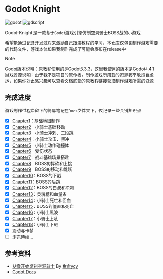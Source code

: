 # Godot Knight

![godot](https://img.shields.io/badge/Godot-4\.4\.1-478CBF?logo=godot-engine&logoColor=white)
![gdscript](https://img.shields.io/badge/GDScript-4\.x-478CBF?logo=godot-engine&logoColor=white)

Godot-Knight 是一款基于`Godot`游戏引擎仿制空洞骑士BOSS战的小游戏

希望能通过记录开发过程来激励自己跟进教程的学习，本仓库仅包含制作游戏需要的代码文件，游戏本体如果我制作完成了可能会发布在release中

> [!Note]
> Godot版本说明：原教程使用的是Godot3.3.3，这里我使用的版本是Godot4.4.1  
> 游戏资源说明：由于我不是项目的原作者，制作游戏所用到的资源我不敢擅自搬运，如果你对此感兴趣可以查看文档底部的原教程链接获取制作游戏所需的资源

## 完成进度

游戏制作过程中留下的简易笔记在`Docs`文件夹下，仅记录一些关键知识点

- [X] [Chapter1](Docs/Chapter1.md)：基础地图制作
- [X] [Chapter2](Docs/Chapter2.md)：小骑士基础移动
- [X] [Chapter3](Docs/Chapter3.md)：小骑士冲刺、二段跳
- [X] [Chapter4](Docs/Chapter4.md)：小骑士攻击、黑冲
- [X] [Chapter5](Docs/Chapter5.md)：小骑士动作碰撞体
- [X] [Chapter6](Docs/Chapter6.md)：受伤状态
- [X] [Chapter7](Docs/Chapter7.md)：战斗基础场景搭建
- [X] [Chapter8](Docs/Chapter8.md)：BOSS的挥砍和上挑
- [X] [Chapter9](Docs/Chapter9.md)：BOSS的移动和跳跃
- [X] [Chapter10](Docs/Chapter10.md)：BOSS的下戳
- [X] [Chapter11](Docs/Chapter11.md)：BOSS的后跳
- [X] [Chapter12](Docs/Chapter12.md)：BOSS的白波和冲刺
- [X] [Chapter13](Docs/Chapter13.md)：灵魂槽和血量条
- [X] [Chapter14](Docs/Chapter14.md)：小骑士死亡和回血
- [X] [Chapter15](Docs/Chapter15.md)：BOSS的僵直和死亡
- [X] [Chapter16](Docs/Chapter16.md)：小骑士黑波
- [X] [Chapter17](Docs/Chapter17.md)：小骑士上吼
- [X] [Chapter18](Docs/Chapter18.md)：小骑士下砸
- [X] 震动与卡帧
- [ ] 未完待续...

## 参考资料

- [从零开始复刻空洞骑士](https://space.bilibili.com/1165988987/lists/5894352?type=season) By [鱼俞ycy](https://space.bilibili.com/1165988987)
- [Godot Docs](https://docs.godotengine.org/en/stable/)
